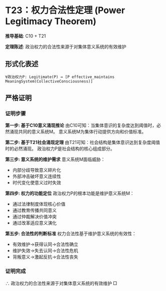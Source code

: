 # T23：权力合法性定理 (Power Legitimacy Theorem)

**推导基础**: C10 + T21

**定理陈述**: 政治权力的合法性来源于对集体意义系统的有效维护

## 形式化表述
```
∀政治权力P: Legitimate(P) ↔ [P effective_maintains MeaningSystem(CollectiveConsciousness)]
```

## 严格证明

### 证明步骤

**第一步: 基于C10意义涌现推论**
由C10可知：当集体意识的复杂度达到阈值时，必然涌现共同的意义系统M。
意义系统M为集体行动提供方向和价值标准。

**第二步: 基于T21社会涌现定理**
由T21可知：社会结构是集体意识达到复杂度阈值时的必然涌现。
政治权力P是社会结构的核心组成部分。

**第三步: 意义系统的维护需求**
意义系统M面临威胁：
- 内部分歧导致意义碎片化
- 外部冲击破坏意义连续性
- 时代变化使意义过时失效

**第四步: 权力的功能定位**
政治权力P的根本功能是维护意义系统M：
- 通过法律制度体现核心价值
- 通过教育传播共同意义
- 通过仲裁解决价值冲突
- 通过改革适应意义演化

**第五步: 合法性的判断标准**
权力合法性基于维护意义系统的有效性：
- 有效维护→获得认同→合法性确立
- 维护失效→失去认同→合法性危机
- 背叛意义→激起反抗→合法性丧失

### 证明完成
∴ 政治权力的合法性来源于对集体意义系统的有效维护 □